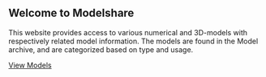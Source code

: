## Welcome to Modelshare

<div class="jumbotron">
<p>
This website provides access to various numerical and 3D-models with 
respectively related model information. The models are found in the Model 
archive, and are categorized based on type and usage.
</p>
<p><a class="button" href="/archive?item=Models" role="button">View Models</a></p>
</div>

